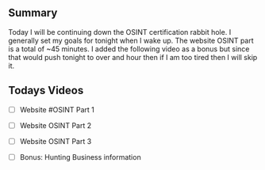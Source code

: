 ## Summary 

Today I will be continuing down the OSINT certification rabbit hole. I generally set my goals for tonight when I wake up. The website OSINT part is a total of ~45 minutes. I added the following video as a bonus but since that would push tonight to over and hour then if I am too tired then I will skip it.

## Todays Videos

- [ ] Website #OSINT Part 1
- [ ] Website OSINT Part 2
- [ ] Website OSINT Part 3
- [ ] Bonus: Hunting Business information

